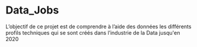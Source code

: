 # Data_Jobs
L’objectif de ce projet est de comprendre à l’aide des données les différents profils techniques qui se sont créés dans l’industrie de la Data jusqu'en 2020
